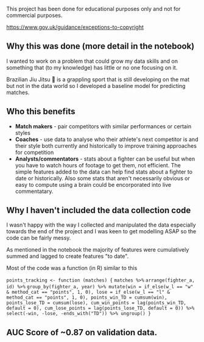 This project has been done for educational purposes only and not for commercial purposes.

https://www.gov.uk/guidance/exceptions-to-copyright

## Why this was done (more detail in the notebook)

I wanted to work on a problem that could grow my data skills and on something that (to my knowledge) has little or no one focusing on it. 

Brazilian Jiu Jitsu 🥋 is a grappling sport that is still developing on the mat but not in the data world so I developed a baseline model for predicting matches. 

## Who this benefits
* **Match makers** - pair competitors with similar performances or certain styles
* **Coaches** - use data to analyse who their athlete's next competitor is and their style both currently and historically to improve training approaches for competition
* **Analysts/commentators** - stats about a fighter can be useful but when you have to watch hours of footage to get them, not efficient. The simple features added to the data can help find stats about a fighter to date or historically. Also some stats that aren't necessarily obvious or easy to compute using a brain could be encorporated into live commentatary. 

## Why I haven't included the data collection code
I wasn't happy with the way I collected and manipulated the data especially towards the end of the project and I was keen to get modelling ASAP so the code can be fairly messy. 

As mentioned in the notebook the majority of features were cumulatively summed and lagged to create features "to date".

Most of the code was a function (in R) similar to this

`points_tracking <- function (matches) {`
 `matches %>%`
    `arrange(fighter_a, id) %>%`
    `group_by(fighter_a, year) %>%
    mutate(win = if_else(w_l == "w" & method_cat == "points", 1, 0),
           lose = if_else(w_l == "l" & method_cat == "points", 1, 0),
           points_win_TD = cumsum(win),
           points_lose_TD = cumsum(lose),
           cum_win_points = lag(points_win_TD, default = 0),
           cum_lose_points = lag(points_lose_TD, default = 0)) %>%
    select(-win, -lose, -ends_with("TD")) %>%
    ungroup()
}`

## AUC Score of ~0.87 on validation data. 


